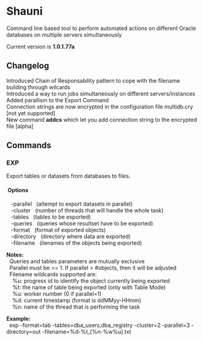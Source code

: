 # **Shauni**
Command line based tool to perform automated actions on different Oracle databases on multiple servers simultaneously

Current version is **1.0.1.77a**  

## **Changelog**  
 Introduced Chain of Responsability pattern to cope with the filename building through wilcards  
 Introduced a way to run jobs simultaneously on different servers/instances  
 Added parallism to the Export Command  
 Connection strings are now encrypted in the configuration file multidb.cry [not yet supported]  
 New command **addcs** which let you add connection string to the encrypted file [alpha]

## **Commands**  

### **EXP**<br />
Export tables or datasets from databases to files.<br/>
#### &nbsp;Options
&nbsp;&nbsp;&nbsp;-parallel&nbsp;&nbsp;&nbsp;(attempt to export datasets in parallel)<br/>
&nbsp;&nbsp;&nbsp;-cluster&nbsp;&nbsp;&nbsp;(number of threads that will handle the whole task)<br/>
&nbsp;&nbsp;&nbsp;-tables&nbsp;&nbsp;&nbsp;(tables to be exported)<br/>
&nbsp;&nbsp;&nbsp;-queries&nbsp;&nbsp;&nbsp;(queries whose resultset have to be exported)<br/>
&nbsp;&nbsp;&nbsp;-format&nbsp;&nbsp;&nbsp;(format of exported objects)<br/>
&nbsp;&nbsp;&nbsp;-directory&nbsp;&nbsp;&nbsp;(directory where data are exported)<br/>
&nbsp;&nbsp;&nbsp;-filename&nbsp;&nbsp;&nbsp;(ilenames of the objects being exported)<br/>

**Notes:**<br/>
&nbsp;&nbsp;Queries and tables parameters are mutually exclusive<br/>
&nbsp;&nbsp;Parallel must be >= 1. If parallel > #objects, then it will be adjusted<br/>
&nbsp;&nbsp;Filename wildcards supported are:<br/>
&nbsp;&nbsp;&nbsp;&nbsp;%u: progress id to identify the object currently being exported<br/>
&nbsp;&nbsp;&nbsp;&nbsp;%t: the name of table being exported (only with Table Mode)<br/>
&nbsp;&nbsp;&nbsp;&nbsp;%u: worker number (0 if parallel=1)<br/>
&nbsp;&nbsp;&nbsp;&nbsp;%d: current timestamp (format is ddMMyy-HHmm)<br/>
&nbsp;&nbsp;&nbsp;&nbsp;%n: name of the thread that is performing the task<br/>
  
**Example:**<br/>
&nbsp;&nbsp;exp -format=tab -tables=dba_users,dba_registry -cluster=2 -parallel=3 -directory=out -filename=%d-%t_[%n-%w%u].txt<br/>

